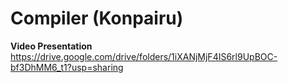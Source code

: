 # Compiler (Konpairu)

**Video Presentation**
https://drive.google.com/drive/folders/1iXANjMjF4IS6rl9UpBOC-bf3DhMM6_t1?usp=sharing
